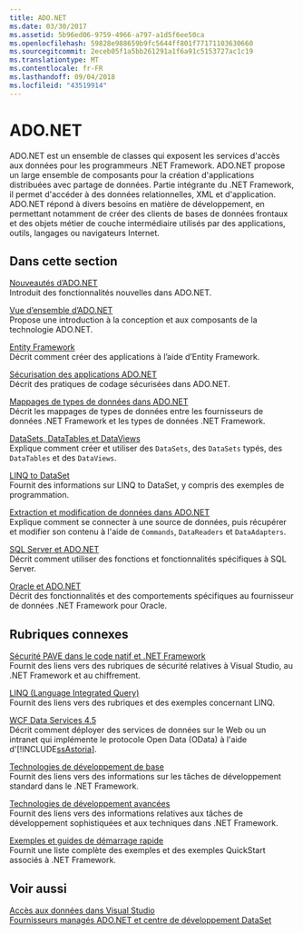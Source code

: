 ```yaml
---
title: ADO.NET
ms.date: 03/30/2017
ms.assetid: 5b96ed06-9759-4966-a797-a1d5f6ee50ca
ms.openlocfilehash: 59828e988659b9fc5644ff801f77171103630660
ms.sourcegitcommit: 2eceb05f1a5bb261291a1f6a91c5153727ac1c19
ms.translationtype: MT
ms.contentlocale: fr-FR
ms.lasthandoff: 09/04/2018
ms.locfileid: "43519914"
---
```

# <a name="adonet"></a>ADO.NET
ADO.NET est un ensemble de classes qui exposent les services d'accès aux données pour les programmeurs .NET Framework. ADO.NET propose un large ensemble de composants pour la création d'applications distribuées avec partage de données. Partie intégrante du .NET Framework, il permet d'accéder à des données relationnelles, XML et d'application. ADO.NET répond à divers besoins en matière de développement, en permettant notamment de créer des clients de bases de données frontaux et des objets métier de couche intermédiaire utilisés par des applications, outils, langages ou navigateurs Internet.  
  
## <a name="in-this-section"></a>Dans cette section  
 [Nouveautés d’ADO.NET](../../../../docs/framework/data/adonet/whats-new.md)  
 Introduit des fonctionnalités nouvelles dans ADO.NET.  
  
 [Vue d’ensemble d’ADO.NET](../../../../docs/framework/data/adonet/ado-net-overview.md)  
 Propose une introduction à la conception et aux composants de la technologie ADO.NET.  
  
 [Entity Framework](https://go.microsoft.com/fwlink/?LinkID=213876)  
 Décrit comment créer des applications à l’aide d’Entity Framework.  
  
 [Sécurisation des applications ADO.NET](../../../../docs/framework/data/adonet/securing-ado-net-applications.md)  
 Décrit des pratiques de codage sécurisées dans ADO.NET.  
  
 [Mappages de types de données dans ADO.NET](../../../../docs/framework/data/adonet/data-type-mappings-in-ado-net.md)  
 Décrit les mappages de types de données entre les fournisseurs de données .NET Framework et les types de données .NET Framework.  
  
 [DataSets, DataTables et DataViews](../../../../docs/framework/data/adonet/dataset-datatable-dataview/index.md)  
 Explique comment créer et utiliser des `DataSets`, des `DataSets` typés, des `DataTables` et des `DataViews`.  
  
 [LINQ to DataSet](../../../../docs/framework/data/adonet/linq-to-dataset.md)  
 Fournit des informations sur LINQ to DataSet, y compris des exemples de programmation.  
  
 [Extraction et modification de données dans ADO.NET](../../../../docs/framework/data/adonet/retrieving-and-modifying-data.md)  
 Explique comment se connecter à une source de données, puis récupérer et modifier son contenu à l'aide de `Commands`, `DataReaders` et `DataAdapters`.  
  
 [SQL Server et ADO.NET](../../../../docs/framework/data/adonet/sql/index.md)  
 Décrit comment utiliser des fonctions et fonctionnalités spécifiques à SQL Server.  
  
 [Oracle et ADO.NET](../../../../docs/framework/data/adonet/oracle-and-adonet.md)  
 Décrit des fonctionnalités et des comportements spécifiques au fournisseur de données .NET Framework pour Oracle.  
  
## <a name="related-sections"></a>Rubriques connexes  
 [Sécurité PAVE dans le code natif et .NET Framework](https://msdn.microsoft.com/library/bd61be84-c143-409a-a75a-44253724f784)  
 Fournit des liens vers des rubriques de sécurité relatives à Visual Studio, au .NET Framework et au chiffrement.  
  
 [LINQ (Language Integrated Query)](https://msdn.microsoft.com/library/a73c4aec-5d15-4e98-b962-1274021ea93d)  
 Fournit des liens vers des rubriques et des exemples concernant LINQ.  
  
 [WCF Data Services 4.5](../../../../docs/framework/data/wcf/index.md)  
 Décrit comment déployer des services de données sur le Web ou un intranet qui implémente le protocole Open Data (OData) à l'aide d'[!INCLUDE[ssAstoria](../../../../includes/ssastoria-md.md)].  
  
 [Technologies de développement de base](https://msdn.microsoft.com/library/csxbhtye.aspx)  
 Fournit des liens vers des informations sur les tâches de développement standard dans le .NET Framework.  
  
 [Technologies de développement avancées](https://msdn.microsoft.com/library/a493kdy6.aspx)  
 Fournit des liens vers des informations relatives aux tâches de développement sophistiquées et aux techniques dans .NET Framework.  
  
 [Exemples et guides de démarrage rapide](https://msdn.microsoft.com/library/ms184422.aspx)  
 Fournit une liste complète des exemples et des exemples QuickStart associés à .NET Framework.  
  
## <a name="see-also"></a>Voir aussi  
 [Accès aux données dans Visual Studio](/visualstudio/data-tools/accessing-data-in-visual-studio)  
 [Fournisseurs managés ADO.NET et centre de développement DataSet](https://go.microsoft.com/fwlink/?LinkId=217917)
